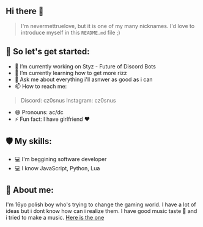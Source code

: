 ## Hi there 👋

> I'm nevermettruelove, but it is one of my many nicknames.
> I'd love to introduce myself in this `README.md` file ;)

## 🌷 So let's get started:
- 🔭 I’m currently working on Styz - Future of Discord Bots
- 🌱 I’m currently learning how to get more rizz
- 💬 Ask me about everything i'll asnwer as good as i can
- 📫 How to reach me:
> Discord: cz0snus
> Instagram: cz0snus

- 😄 Pronouns: ac/dc
- ⚡ Fun fact: I have girlfriend ❤️

## 🛡️ My skills:
- 💻 I'm beggining software developer
- 💻 I know JavaScript, Python, Lua

## 💭 About me:
I'm 16yo polish boy who's trying to change the gaming world. I have a lot of ideas but i dont know how can i realize them.
I have good music taste 🎵 and i tried to make a music. [Here is the one](https://www.youtube.com/watch?v=ufdv1XvS8cM&ab_channel=MłodyCzosnek)
